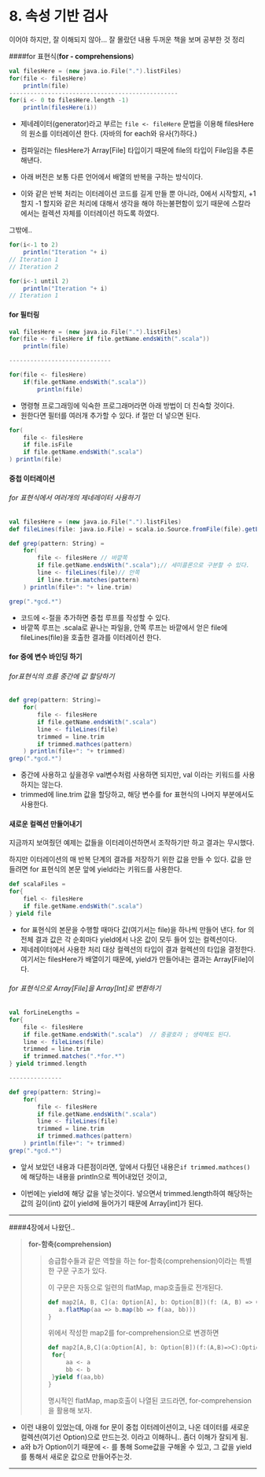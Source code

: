 # 8. 속성 기반 검사



이어야 하지만, 잘 이해되지 않아... 잘 몰랐던 내용 두꺼운 책을 보며 공부한 것 정리



####for 표현식(**for - comprehensions**)

```scala
val filesHere = (new java.io.File(".").listFiles)
for(file <- filesHere)
	println(file)
------------------------------------------------
for(i <- 0 to filesHere.length -1)   
	println(filesHere(i))

```

- 제네레이터(generator)라고 부르는 ```file <- fileHere```  문법을 이용해 filesHere의 원소를 이터레이션 한다. 
  (자바의  for each와 유사(?)하다.)

- 컴파일러는 filesHere가 Array[File] 타입이기 때문에 file의 타입이 File임을 추론 해낸다.

- 아래 버전은 보통 다른 언어에서 배열의 반복을 구하는 방식이다.

- 이와 같은 반복 처리는 이터레이션 코드를 길게 만들 뿐 아니라, 0에서 시작할지, +1 할지 -1 할지와 같은 처리에 대해서 생각을 해야 하는불편함이 있기 때문에 스칼라에서는 컬렉션 자체를 이터레이션 하도록 하였다.

  

그밖에..

```scala
for(i<-1 to 2)
	println("Iteration "+ i)
// Iteration 1 
// Iteration 2

for(i<-1 until 2)
	println("Iteration "+ i)
// Iteration 1

```



#### for 필터링

```scala
val filesHere = (new java.io.File(".").listFiles)
for(file <- filesHere if file.getName.endsWith(".scala"))
	println(file)

-----------------------------

for(file <- filesHere)
	if(file.getName.endsWith(".scala"))
		println(file)
```

- 명령형 프로그래밍에 익숙한 프로그래머라면 아래 방법이 더 친숙할 것이다. 
- 원한다면 필터를 여러개 추가할 수 있다. if 절만 더 넣으면 된다. 

```scala
for(
    file <- filesHere
    if file.isFile
    if file.getName.endsWith(".scala")
) println(file)
```



#### 중첩 이터레이션

###### for 표현식에서 여러개의 제네레이터 사용하기 

```scala
val filesHere = (new java.io.File(".").listFiles)
def fileLines(file: java.io.File) = scala.io.Source.fromFile(file).getLines().toList

def grep(pattern: String) = 
	for(
        file <- filesHere // 바깥쪽
        if file.getName.endsWith(".scala");// 세미콜론으로 구분할 수 있다.
        line <- fileLines(file)// 안쪽
        if line.trim.matches(pattern)       
    ) println(file+": "+ line.trim)

grep(".*gcd.*")
```

- 코드에 `<-`절을 추가하면 중첩 루프를 작성할 수 있다.
- 바깥쪽 루프는 .scala로 끝나는 파일을, 안쪽 루프는 바깥에서 얻은 file에 fileLines(file)을 호출한 결과를 이터레이션 한다.



#### for 중에 변수 바인딩 하기 

###### for표현식의 흐름 중간에 값 할당하기 

```scala
def grep(pattern: String)= 
	for(
        file <- filesHere
        if file.getName.endsWith(".scala")
        line <- fileLines(file)
        trimmed = line.trim
        if trimmed.mathces(pattern)
    ) println(file+": "+ trimmed)
grep(".*gcd.*")
```

- 중간에 사용하고 싶을경우  val변수처럼 사용하면 되지만, val 이라는 키워드를 사용하지는 않는다.
- trimmed에 line.trim 값을 할당하고, 해당 변수를 for 표현식의 나머지 부분에서도 사용한다. 



#### 새로운 컬렉션 만들어내기 

지금까지 보여줬던 예제는 값들을 이터레이션하면서 조작하기만 하고 결과는 무시했다. 

하지만 이터레이션의 매 반복 단계의 결과를 저장하기 위한 값을 만들 수 있다. 값을 만들려면 for 표현식의 본문 앞에 yield라는 키워드를 사용한다. 

```scala
def scalaFiles = 
for{
    fiel <- filesHere
    if file.getName.endsWith(".scala")
} yield file
```

- for 표현식의 본문을 수행할 때마다 값(여기서는 file)을 하나씩 만들어 낸다. for 의 전체 결과 값은 각 순회마다 yield에서 나온 값이 모두 들어 있는 컬렉션이다. 
- 제네레이터에서 사용한 처리 대상 컬렉션의 타입이 결과 컬렉션의 타입을 결정한다. 
  여기서는 filesHere가 배열이기 때문에, yield가 만들어내는 결과는 Array[File]이다.



###### for 표현식으로 Array[File]을 Array[Int]로 변환하기 

```scala
val forLineLengths = 
for{
    file <- filesHere
    if file.getName.endsWith(".scala")  // 중괄호라 ; 생략해도 된다.
    line <- fileLines(file)
    trimmed = line.trim
    if trimmed.matches(".*for.*")
} yield trimmed.length

---------------

def grep(pattern: String)= 
	for(
        file <- filesHere
        if file.getName.endsWith(".scala")
        line <- fileLines(file)
        trimmed = line.trim
        if trimmed.mathces(pattern)
    ) println(file+": "+ trimmed)
grep(".*gcd.*")
```

- 앞서 보았던 내용과 다른점이라면,  앞에서 다뤘던 내용은`if trimmed.mathces()`  에 해당하는 내용을 println으로 찍어내었던 것이고,

- 이번에는 yield에 해당 값을 넣는것이다.  넣으면서 trimmed.length하여 해당하는 값의 길이(int) 값이 yield에 들어가기 때문에 Array[int]가 된다.



--------------------

####4장에서 나왔던..

> **for-함축(comprehension)**
>
> > 승급함수들과 같은 역할을 하는 for-함축(comprehension)이라는 특별한 구문 구조가 있다. 
> >
> > 이 구문은 자동으로 일련의 flatMap, map호출들로 전개된다. 
> >
> > ```scala
> > def map2[A, B, C](a: Option[A], b: Option[B])(f: (A, B) => C): Option[C] = {
> >    a.flatMap(aa => b.map(bb => f(aa, bb)))
> > }
> > ```
> >
> > 위에서 작성한 map2를 for-comprehension으로 변경하면
> >
> > ```scala
> > def map2[A,B,C](a:Option[A], b: Option[B])(f:(A,B)=>C):Option[C] = {
> >  for{
> >      aa <- a
> >      bb <- b
> >  }yield f(aa,bb)
> > }
> > ```
> >
> > 명시적인 flatMap, map호출이 나열된 코드라면, for-comprehension을 활용해 보자.

- 이런 내용이 있었는데, 아래 for 문이 중첩 이터레이션이고, 나온 데이터를 새로운 컬렉션(여기선 Option)으로 만드는것. 이라고 이해하니.. 좀더 이해가 잘되게 됨. 
- a와 b가 Option이기 때문에 `<-` 를 통해 Some값을 구해올 수 있고, 그 값을  yield를 통해서 새로운 값으로 만들어주는것.



---------------











